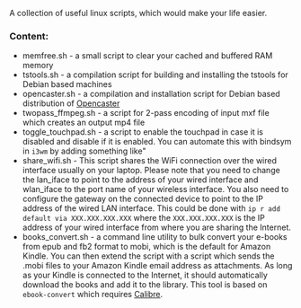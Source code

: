 A collection of useful linux scripts, which would make your life easier.

### Content:
* memfree.sh - a small script to clear your cached and buffered RAM memory
* tstools.sh - a compilation script for building and installing the tstools for Debian based machines
* opencaster.sh - a compilation and installation script for Debian based distribution of [Opencaster](http://www.avalpa.com/the-key-values/15-free-software/33-opencaster "Opencaster Official Webpage")
* twopass_ffmpeg.sh - a script for 2-pass encoding of input mxf file which creates an output mp4 file
* toggle_touchpad.sh - a script to enable the touchpad in case it is disabled and disable if it is enabled. You can automate this with bindsym in `i3wm` by adding something like" 
* share_wifi.sh - This script shares the WiFi connection over the wired interface usually on your laptop. Please note that you need to change the lan_iface to point to the address of your wired interface and wlan_iface to the port name of your wireless interface. You also need to configure the gateway on the connected device to point to the IP address of the wired LAN interface. This could be done with `ip r add default via XXX.XXX.XXX.XXX` where the `XXX.XXX.XXX.XXX` is the IP address of your wired interface from where you are sharing the Internet. 
* books_convert.sh - a command line utility to bulk convert your e-books from epub and fb2 format to mobi, which is the default for Amazon Kindle. You can then extend the script with a script which sends the .mobi files to your Amazon Kindle email address as attachments. As long as your Kindle is connected to the Internet, it should automatically download the books and add it to the library. This tool is based on `ebook-convert` which requires [Calibre](https://calibre-ebook.com/).
